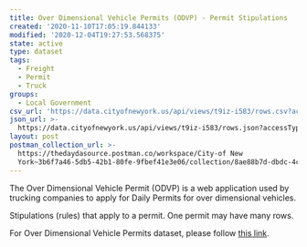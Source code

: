```yaml
---
title: Over Dimensional Vehicle Permits (ODVP) - Permit Stipulations
created: '2020-11-10T17:05:19.844133'
modified: '2020-12-04T19:27:53.568375'
state: active
type: dataset
tags:
  - Freight
  - Permit
  - Truck
groups:
  - Local Government
csv_url: 'https://data.cityofnewyork.us/api/views/t9iz-i583/rows.csv?accessType=DOWNLOAD'
json_url: >-
  https://data.cityofnewyork.us/api/views/t9iz-i583/rows.json?accessType=DOWNLOAD
layout: post
postman_collection_url: >-
  https://thedaydasource.postman.co/workspace/City-of New
  York~3b6f7a46-5db5-42b1-80fe-9fbef41e3e06/collection/8ae88b7d-dbdc-4ca4-af2c-098d3520413c
---
```

The Over Dimensional Vehicle Permit (ODVP) is a web application used by trucking companies to apply for Daily Permits for over dimensional vehicles.

Stipulations (rules) that apply to a permit. One permit may have many rows.


For Over Dimensional Vehicle Permits dataset, please follow <a href="https://data.cityofnewyork.us/Transportation/Over-Dimensional-Vehicle-Permits-ODVP-/as69-ew8f">this link</a>.
